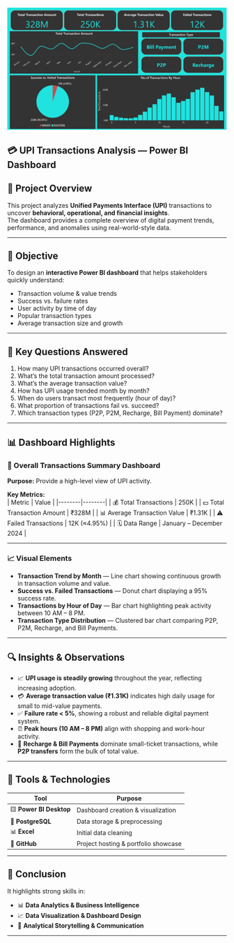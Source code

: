 <p align="center">
  <img src="https://github.com/eshwar-edam/UPI-Transactions-Power-BI-Dashboard/blob/main/power%20bi%20dashboard.jpeg" alt="UPI Dashboard" width="600"/>
</p>

## 💳 UPI Transactions Analysis — Power BI Dashboard  

## 📘 Project Overview  
This project analyzes **Unified Payments Interface (UPI)** transactions to uncover **behavioral, operational, and financial insights**.  
The dashboard provides a complete overview of digital payment trends, performance, and anomalies using real-world-style data.  

---

## 🎯 Objective  
To design an **interactive Power BI dashboard** that helps stakeholders quickly understand:  
- Transaction volume & value trends  
- Success vs. failure rates  
- User activity by time of day  
- Popular transaction types  
- Average transaction size and growth  

---

## 🧠 Key Questions Answered  
1. How many UPI transactions occurred overall?  
2. What’s the total transaction amount processed?  
3. What’s the average transaction value?  
4. How has UPI usage trended month by month?  
5. When do users transact most frequently (hour of day)?  
6. What proportion of transactions fail vs. succeed?  
7. Which transaction types (P2P, P2M, Recharge, Bill Payment) dominate?  

---

## 📊 Dashboard Highlights  

### 🧾 Overall Transactions Summary Dashboard  
**Purpose:** Provide a high-level view of UPI activity.  

**Key Metrics:**  
| Metric | Value |
|--------|--------|
| 💰 Total Transactions | 250K |
| 💵 Total Transaction Amount | ₹328M |
| 📊 Average Transaction Value | ₹1.31K |
| ⚠️ Failed Transactions | 12K (≈4.95%) |
| 🗓️ Data Range | January – December 2024 |

---

### 📈 Visual Elements  
- **Transaction Trend by Month** — Line chart showing continuous growth in transaction volume and value.  
- **Success vs. Failed Transactions** — Donut chart displaying a 95% success rate.  
- **Transactions by Hour of Day** — Bar chart highlighting peak activity between 10 AM – 8 PM.  
- **Transaction Type Distribution** — Clustered bar chart comparing P2P, P2M, Recharge, and Bill Payments.  

---

## 🔍 Insights & Observations  
- 📈 **UPI usage is steadily growing** throughout the year, reflecting increasing adoption.  
- 💳 **Average transaction value (₹1.31K)** indicates high daily usage for small to mid-value payments.  
- ✅ **Failure rate < 5%**, showing a robust and reliable digital payment system.  
- ⏰ **Peak hours (10 AM – 8 PM)** align with shopping and work-hour activity.  
- 🛒 **Recharge & Bill Payments** dominate small-ticket transactions, while **P2P transfers** form the bulk of total value.  

---

## 🧰 Tools & Technologies  
| Tool | Purpose |
|------|----------|
| 🟨 **Power BI Desktop** | Dashboard creation & visualization |
| 🐘 **PostgreSQL** | Data storage & preprocessing |
| 📊 **Excel** | Initial data cleaning |
| 🧭 **GitHub** | Project hosting & portfolio showcase |

---

## 🏁 Conclusion   

It highlights strong skills in:  
- 📊 **Data Analytics & Business Intelligence**  
- 📈 **Data Visualization & Dashboard Design**  
- 💬 **Analytical Storytelling & Communication**  





---



